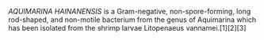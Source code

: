 _AQUIMARINA HAINANENSIS_ is a Gram-negative, non-spore-forming, long rod-shaped, and non-motile bacterium from the genus of Aquimarina which has been isolated from the shrimp larvae Litopenaeus vannamei.[1][2][3]
